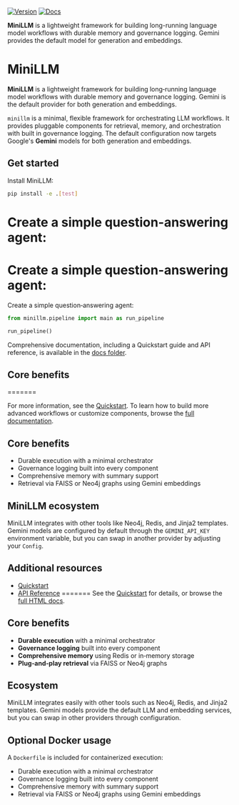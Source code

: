 <div>
<br>
</div>

[![Version](https://img.shields.io/badge/version-0.1.0-blue)](https://pypi.org/project/minillm/)
[![Docs](https://img.shields.io/badge/docs-latest-blue)](docs/html/index.html)

**MiniLLM** is a lightweight framework for building long-running language model workflows with durable memory and governance logging. Gemini provides the default model for generation and embeddings.

# MiniLLM

**MiniLLM** is a lightweight framework for building long‑running language model workflows with durable memory and governance logging. Gemini is the default provider for both generation and embeddings.

`minillm` is a minimal, flexible framework for orchestrating LLM workflows. It provides pluggable components for retrieval, memory, and orchestration with built in governance logging. The default configuration now targets Google's **Gemini** models for both generation and embeddings.


## Get started

Install MiniLLM:

```bash
pip install -e .[test]
```

Create a simple question-answering agent:
=======

Create a simple question-answering agent:
=======
Create a simple question‑answering agent:


```python
from minillm.pipeline import main as run_pipeline

run_pipeline()
```

Comprehensive documentation, including a Quickstart guide and API reference, is available in the [docs folder](docs/html/index.html).

## Core benefits
=======

For more information, see the [Quickstart](docs/html/quickstart.html). To learn how to build more advanced workflows or customize components, browse the [full documentation](docs/html/index.html).

## Core benefits

- Durable execution with a minimal orchestrator
- Governance logging built into every component
- Comprehensive memory with summary support
- Retrieval via FAISS or Neo4j graphs using Gemini embeddings

## MiniLLM ecosystem

MiniLLM integrates with other tools like Neo4j, Redis, and Jinja2 templates. Gemini models are configured by default through the `GEMINI_API_KEY` environment variable, but you can swap in another provider by adjusting your `Config`.

## Additional resources

- [Quickstart](docs/html/quickstart.html)
- [API Reference](docs/html/reference.html)
=======
See the [Quickstart](docs/html/quickstart.html) for details, or browse the [full HTML docs](docs/html/index.html).

## Core benefits

- **Durable execution** with a minimal orchestrator
- **Governance logging** built into every component
- **Comprehensive memory** using Redis or in‑memory storage
- **Plug‑and‑play retrieval** via FAISS or Neo4j graphs

## Ecosystem

MiniLLM integrates easily with other tools such as Neo4j, Redis, and Jinja2 templates. Gemini models provide the default LLM and embedding services, but you can swap in other providers through configuration.


## Optional Docker usage

A `Dockerfile` is included for containerized execution:

- Durable execution with a minimal orchestrator
- Governance logging built into every component
- Comprehensive memory with summary support
- Retrieval via FAISS or Neo4j graphs using Gemini embeddings
